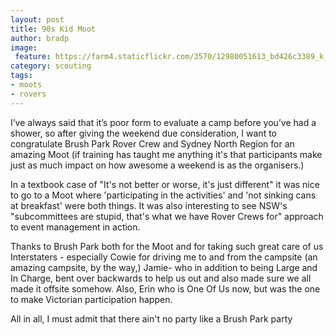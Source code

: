 ```yaml
---
layout: post
title: 90s Kid Moot
author: bradp
image:
 feature: https://farm4.staticflickr.com/3570/12980051613_bd426c3389_k_d.jpg
category: scouting
tags:
- moots
- rovers
---
```


I’ve always said that it’s poor form to evaluate a camp before you’ve had a shower, so after giving the weekend due consideration, I want to congratulate Brush Park Rover Crew and Sydney North Region for an amazing Moot (if training has taught me anything it's that participants make just as much impact on how awesome a weekend is as the organisers.)

In a textbook case of "It's not better or worse, it's just different" it was nice to go to a Moot where 'participating in the activities' and 'not sinking cans at breakfast' were both things. It was also interesting to see NSW's "subcommittees are stupid, that's what we have Rover Crews for" approach to event management in action.

Thanks to Brush Park both for the Moot and for taking such great care of us Interstaters - especially Cowie for driving me to and from the campsite (an amazing campsite, by the way,) Jamie- who in addition to being Large and In Charge, bent over backwards to help us out and also made sure we all made it offsite somehow. Also, Erin who is One Of Us now, but was the one to make Victorian participation happen.

All in all, I must admit that there ain't no party like a Brush Park party